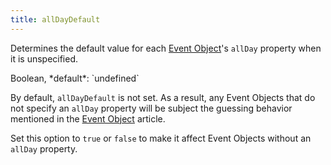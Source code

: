 ```yaml
---
title: allDayDefault
---
```


Determines the default value for each [Event Object](event-object)'s `allDay` property when it is unspecified.

<div class='spec' markdown='1'>
Boolean, *default*: `undefined`
</div>

By default, `allDayDefault` is not set. As a result, any Event Objects that do not specify an `allDay` property will be subject the guessing behavior mentioned in the [Event Object](event-object) article.

Set this option to `true` or `false` to make it affect Event Objects without an `allDay` property.
